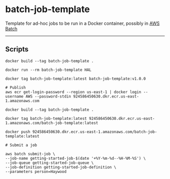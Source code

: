 # batch-job-template

Template for ad-hoc jobs to be run in a Docker container, possibly in [AWS Batch](https://aws.amazon.com/batch/)

---

## Scripts

```
docker build --tag batch-job-template .

docker run --rm batch-job-template HAL

docker tag batch-job-template:latest batch-job-template:v1.0.0

# Publish
aws ecr get-login-password --region us-east-1 | docker login --username AWS --password-stdin 924586450630.dkr.ecr.us-east-1.amazonaws.com

docker build --tag batch-job-template .

docker tag batch-job-template:latest 924586450630.dkr.ecr.us-east-1.amazonaws.com/batch-job-template:latest

docker push 924586450630.dkr.ecr.us-east-1.amazonaws.com/batch-job-template:latest

# Submit a job

aws batch submit-job \
--job-name getting-started-job-$(date '+%Y-%m-%d--%H-%M-%S') \
--job-queue getting-started-job-queue \
--job-definition getting-started-job-definition \
--parameters person=Haywood
```

